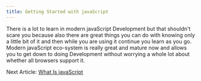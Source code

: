 ```yaml
---
title: Getting Started with javaScript
---
```


There is a lot to learn in modern javaScript Development but that shouldn't scare you because also there are great things you can do with knowing only a little bit of it and then while you are using it continue you learn as you go.  Modern javaScript eco-system is really great and mature now and allows you to get down to doing Development without worrying a whole lot about whether all browsers support it.

<div class="nextArticle">

Next Article: [What Is javaScript](/Articles/01_whatIsJavascript/)
</div>

